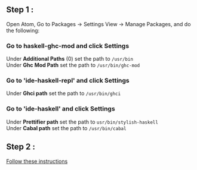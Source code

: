 ## Step 1 :
Open Atom, Go to Packages -> Settings View -> Manage Packages, and do the following:
### Go to haskell-ghc-mod and click Settings
Under **Additional Paths** (0) set the path to `/usr/bin` <br />
Under **Ghc Mod Path** set the path to `/usr/bin/ghc-mod`

### Go to 'ide-haskell-repl' and click Settings <br />
Under **Ghci path** set the path to `/usr/bin/ghci` <br />

### Go to 'ide-haskell' and click Settings <br />
Under **Prettifier path** set the path to `usr/bin/stylish-haskell` <br />
Under **Cabal path** set the path to `/usr/bin/cabal` <br />
## Step 2 :
[Follow these instructions](https://github.com/livecodealex/haskell-atom/blob/master/Instructions/general_repl_sanity_check.md)

